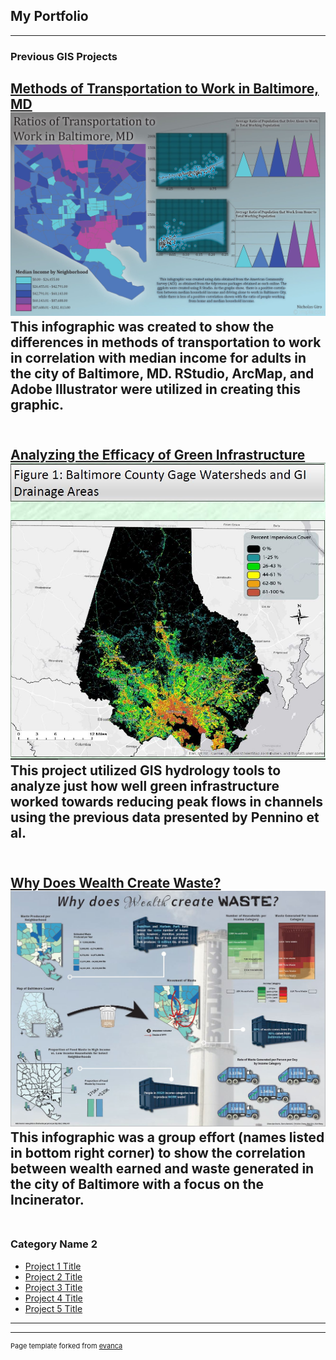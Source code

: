 ## My Portfolio

---

### Previous GIS Projects 

[Methods of Transportation to Work in Baltimore, MD](https://github.com/ngiro1/ngiro1.github.io/blob/master/pdf/Giro_Lab4%20%5BRecovered%5D.pdf)
<img src="images/Project4_383.JPG"/>
This infographic was created to show the differences in methods of transportation to work in correlation with median income for adults in the city of Baltimore, MD. RStudio, ArcMap, and Adobe Illustrator were utilized in creating this graphic.
<br><br>
---
[Analyzing the Efficacy of Green Infrastructure](https://github.com/ngiro1/ngiro1.github.io/blob/master/pdf/FinalPresentation.pdf)
<img src="images/pennino_419.JPG"/>
This project utilized GIS hydrology tools to analyze just how well green infrastructure worked towards reducing peak flows in channels using the previous data presented by Pennino et al.
<br><br>
---
[Why Does Wealth Create Waste?](http://example.com/)
<img src="images/Capture.JPG"/>
This infographic was a group effort (names listed in bottom right corner) to show the correlation between wealth earned and waste generated in the city of Baltimore with a focus on the Incinerator.
<br><br>
---

### Category Name 2

- [Project 1 Title](http://example.com/)
- [Project 2 Title](http://example.com/)
- [Project 3 Title](http://example.com/)
- [Project 4 Title](http://example.com/)
- [Project 5 Title](http://example.com/)

---




---
<p style="font-size:11px">Page template forked from <a href="https://github.com/evanca/quick-portfolio">evanca</a></p>
<!-- Remove above link if you don't want to attibute -->
